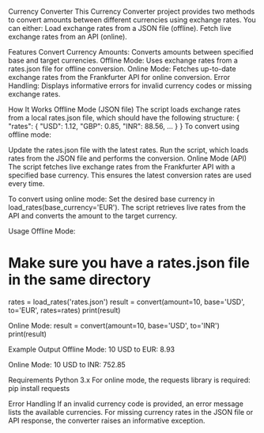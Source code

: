 Currency Converter
This Currency Converter project provides two methods to convert amounts between different currencies using exchange rates. You can either:
Load exchange rates from a JSON file (offline).
Fetch live exchange rates from an API (online).

Features
Convert Currency Amounts: Converts amounts between specified base and target currencies.
Offline Mode: Uses exchange rates from a rates.json file for offline conversion.
Online Mode: Fetches up-to-date exchange rates from the Frankfurter API for online conversion.
Error Handling: Displays informative errors for invalid currency codes or missing exchange rates.

How It Works
Offline Mode (JSON file)
The script loads exchange rates from a local rates.json file, which should have the following structure:
{
    "rates": {
        "USD": 1.12,
        "GBP": 0.85,
        "INR": 88.56,
        ...
    }
}
To convert using offline mode:

Update the rates.json file with the latest rates.
Run the script, which loads rates from the JSON file and performs the conversion.
Online Mode (API)
The script fetches live exchange rates from the Frankfurter API with a specified base currency. This ensures the latest conversion rates are used every time.

To convert using online mode:
Set the desired base currency in load_rates(base_currency='EUR').
The script retrieves live rates from the API and converts the amount to the target currency.

Usage
Offline Mode:
# Make sure you have a rates.json file in the same directory
rates = load_rates('rates.json')
result = convert(amount=10, base='USD', to='EUR', rates=rates)
print(result)

Online Mode:
result = convert(amount=10, base='USD', to='INR')
print(result)

Example Output
Offline Mode:
10 USD to EUR: 8.93

Online Mode:
10 USD to INR: 752.85

Requirements
Python 3.x
For online mode, the requests library is required:
pip install requests

Error Handling
If an invalid currency code is provided, an error message lists the available currencies.
For missing currency rates in the JSON file or API response, the converter raises an informative exception.
